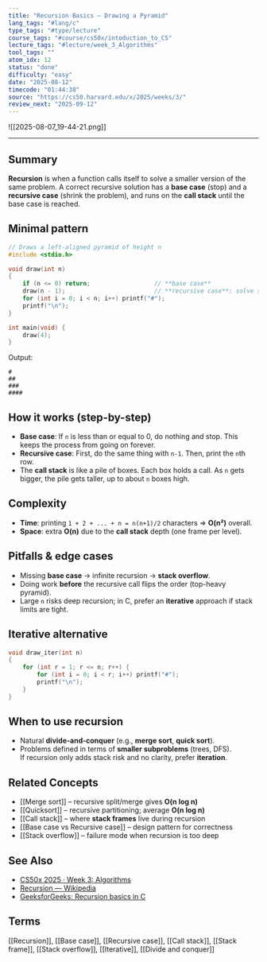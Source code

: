 ```yaml
---
title: "Recursion Basics — Drawing a Pyramid"
lang_tags: "#lang/c"
type_tags: "#type/lecture"
course_tags: "#course/cs50x/intoduction_to_CS"
lecture_tags: "#lecture/week_3_Algorithms"
tool_tags: ""
atom_idx: 12
status: "done"
difficulty: "easy"
date: "2025-08-12"
timecode: "01:44:38"
source: "https://cs50.harvard.edu/x/2025/weeks/3/"
review_next: "2025-09-12"
---
```


![[2025-08-07_19-44-21.png]]

---

## Summary
**Recursion** is when a function calls itself to solve a smaller version of the same problem. A correct recursive solution has a **base case** (stop) and a **recursive case** (shrink the problem), and runs on the **call stack** until the base case is reached.

## Minimal pattern
```c
// Draws a left-aligned pyramid of height n
#include <stdio.h>

void draw(int n) 
{
    if (n <= 0) return;                  // **base case**
    draw(n - 1);                         // **recursive case**: solve smaller problem
    for (int i = 0; i < n; i++) printf("#");
    printf("\n");
}

int main(void) {
    draw(4);
}


```

Output:
```
#
##
###
####
```

## How it works (step-by-step)
- **Base case**: If `n` is less than or equal to 0, do nothing and stop. This keeps the process from going on forever.
- **Recursive case**: First, do the same thing with `n-1`. Then, print the `n`th row.
- The **call stack** is like a pile of boxes. Each box holds a call. As `n` gets bigger, the pile gets taller, up to about `n` boxes high.

## Complexity
- **Time**: printing `1 + 2 + ... + n = n(n+1)/2` characters ⇒ **O(n²)** overall.
- **Space**: extra **O(n)** due to the **call stack** depth (one frame per level).

## Pitfalls & edge cases
- Missing **base case** → infinite recursion → **stack overflow**.
- Doing work **before** the recursive call flips the order (top-heavy pyramid).
- Large `n` risks deep recursion; in C, prefer an **iterative** approach if stack limits are tight.

## Iterative alternative
```c
void draw_iter(int n) 
{
    for (int r = 1; r <= n; r++) {
        for (int i = 0; i < r; i++) printf("#");
        printf("\n");
    }
}
```

## When to use recursion
- Natural **divide-and-conquer** (e.g., **merge sort**, **quick sort**).
- Problems defined in terms of **smaller subproblems** (trees, DFS).  
If recursion only adds stack risk and no clarity, prefer **iteration**.

## Related Concepts
- [[Merge sort]] – recursive split/merge gives **O(n log n)**
- [[Quicksort]] – recursive partitioning; average **O(n log n)**
- [[Call stack]] – where **stack frames** live during recursion
- [[Base case vs Recursive case]] – design pattern for correctness
- [[Stack overflow]] – failure mode when recursion is too deep

## See Also
- [CS50x 2025 · Week 3: Algorithms](https://cs50.harvard.edu/x/2025/weeks/3/)
- [Recursion — Wikipedia](https://en.wikipedia.org/wiki/Recursion_(computer_science))
- [GeeksforGeeks: Recursion basics in C](https://www.geeksforgeeks.org/recursion/)

## Terms
[[Recursion]], [[Base case]], [[Recursive case]], [[Call stack]], [[Stack frame]], [[Stack overflow]], [[Iterative]], [[Divide and conquer]]
